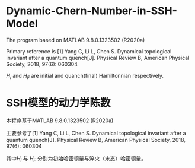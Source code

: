 # Dynamic-Chern-Number-in-SSH-Model

The program based on MATLAB 9.8.0.1323502 (R2020a)

Primary reference is [1] Yang C, Li L, Chen S. Dynamical topological invariant after a quantum quench[J]. Physical Review B, American Physical Society, 2018, 97(6): 060304

$H_i$ and $H_F$ are initial and quanch(final) Hamiltonnian respectively. 

# SSH模型的动力学陈数

本程序基于MATLAB 9.8.0.1323502 (R2020a)

主要参考了[1] Yang C, Li L, Chen S. Dynamical topological invariant after a quantum quench[J]. Physical Review B, American Physical Society, 2018, 97(6): 060304

其中$H_i$ 与 $H_F$ 分别为初始哈密顿量与淬火（末态）哈密顿量。
